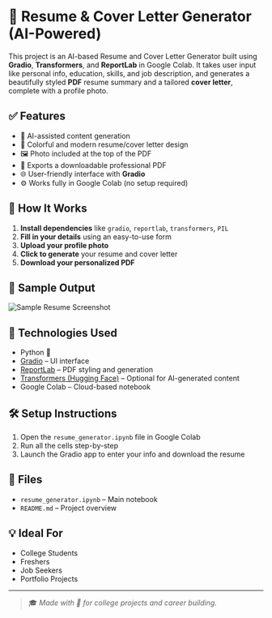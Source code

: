 # 🎯 Resume & Cover Letter Generator (AI-Powered)

This project is an AI-based Resume and Cover Letter Generator built using **Gradio**, **Transformers**, and **ReportLab** in Google Colab. It takes user input like personal info, education, skills, and job description, and generates a beautifully styled **PDF** resume summary and a tailored **cover letter**, complete with a profile photo.

## ✅ Features

- 🧠 AI-assisted content generation
- 🎨 Colorful and modern resume/cover letter design
- 🖼️ Photo included at the top of the PDF
- 📄 Exports a downloadable professional PDF
- 🌐 User-friendly interface with **Gradio**
- ⚙️ Works fully in Google Colab (no setup required)

## 📌 How It Works

1. **Install dependencies** like `gradio`, `reportlab`, `transformers`, `PIL`
2. **Fill in your details** using an easy-to-use form
3. **Upload your profile photo**
4. **Click to generate** your resume and cover letter
5. **Download your personalized PDF**

## 📸 Sample Output

![Sample Resume Screenshot](https://your-screenshot-link.png)

## 🚀 Technologies Used

- Python 🐍
- [Gradio](https://gradio.app/) – UI interface
- [ReportLab](https://www.reportlab.com/) – PDF styling and generation
- [Transformers (Hugging Face)](https://huggingface.co/) – Optional for AI-generated content
- Google Colab – Cloud-based notebook

## 🛠️ Setup Instructions

1. Open the `resume_generator.ipynb` file in Google Colab
2. Run all the cells step-by-step
3. Launch the Gradio app to enter your info and download the resume

## 📂 Files

- `resume_generator.ipynb` – Main notebook
- `README.md` – Project overview

## 💡 Ideal For

- College Students
- Freshers
- Job Seekers
- Portfolio Projects

---

> 🎓 *Made with 💙 for college projects and career building.*
